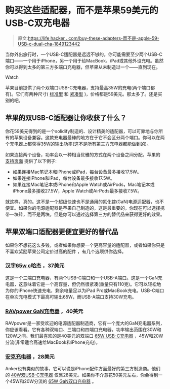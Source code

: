 # 购买这些适配器，而不是苹果59美元的USB-C双充电器

> 原文:[https://life hacker . com/buy-these-adapters-而不是-apple-59-USB-c-dual-cha-1849123442](https://lifehacker.com/buy-these-adapters-instead-of-apples-59-usb-c-dual-cha-1849123442)

当你外出旅行时，一个USB-C适配器是远远不够的。你可能需要至少两个USB-C端口——一个用于iPhone，另一个用于给MacBook、iPad或其他外设充电。虽然你可以得到太多的第三方多端口充电器，但苹果从未制造过一个——直到现在。

Watch

苹果目前提供了两个双端口USB-C充电器，支持最高35W的充电(两个端口都有)。它们有两种尺寸( [标准型](https://www.apple.com/shop/product/MNWP3AM/A/35w-dual-usb-c-port-power-adapter) 和 [紧凑型](https://www.apple.com/shop/product/MNWM3AM/A/35w-dual-usb-c-port-compact-power-adapter) )，价格都是59美元。那太多了。还是买别的吧。

## 苹果的双USB-C适配器让你收获了什么？

你花59美元得到的是一个solidify制造的、设计精美的适配器，可以可靠地与你所有的苹果设备兼容。这款充电器最棒的地方在于它不会区分两个端口。你可以在两个充电器上都获得35W的输出功率(这不是所有第三方充电器都能做到的)。

如果连接两个设备，功率会以一种相当优雅的方式在两个设备之间分配。苹果的 [支持页面](https://support.apple.com/en-us/HT213263) 提供了以下例子:

*   如果连接Mac笔记本和iPhone或iPad，每台设备最多接收17.5W。
*   如果连接iPhone和iPad，每台设备最多接收17.5W。
*   如果连接Mac笔记本或iPhone和Apple Watch或AirPods，Mac笔记本或iPhone最多接收27.5W，Apple Watch或AirPods最多接收7.5W。

就这样，真的。这不是一个超级快速也不是通用的氮化镓(GaN)电源适配器，也不便宜。如果你的电源适配器是苹果自己制造的，这是最重要的，你现在可以选择携带一块砖，而不是两块。但是你可以通过选择第三方的替代品来获得更好的效果。

## 苹果双端口适配器更便宜更好的替代品

如果你不想花这么多钱，或者如果你想要一个更高容量的适配器，或者如果你只是不喜欢奖励苹果公司定价过高的配件 ，有几个选项供你选择。

### [汉字65w c哈杰](https://tinyurl.com/3a6fecka) ，37美元

这是一个三端口充电器，有两个USB-C端口和一个USB-A端口。这是一个GaN充电器，这意味着它是一个高容量，但仍然很紧凑(重量只有110克)。它可以轻松地为你的iPhone快速充电，剩余电量足以为iPad Pro或MacBook充电。USB-C端口在单次充电模式下最高可输出65W，而USB-A端口支持30W充电。

### [RAVpower GaN充电器](https://www.ravpower.com/collections/gan-tech-charger) ，40美元

RAVpower是一家受欢迎的电源适配器制造商，它有一个庞大的GaN充电器系列，你应该看看。它有各种双端口、三端口和四端口充电器，功率输出范围在30W和120W之间。我们最喜欢的是40美元的双端口 [65W USB-C充电器](https://www.ravpower.com/products/rp-pc145-65w-gan-tech-2-port-usb-c-fast-charger) ，45W和20W分流(非常适合高速给MacBook和iPhone充电)。

### [安克充电器](https://us.anker.com/collections/chargers) ，28美元

Anker也有类似的故事，它可以说是iPhone配件方面最好的第三方制造商。他们的 [40W双USB-C充电器](https://us.anker.com/collections/chargers/products/a2628?variant=41220067754134) 仅售28美元。如果你不介意花50美元左右，你会得到一个45W和20W分流的 [65W GaN双口充电器](https://us.anker.com/collections/chargers/products/a2666?variant=41530603602070) 。